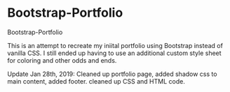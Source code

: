 # Bootstrap-Portfolio
Bootstrap-Portfolio

This is an attempt to recreate my iniital portfolio using Bootstrap instead of vanilla CSS. I still ended up having to use an additional custom style sheet for coloring and other odds and ends. 

Update Jan 28th, 2019:
Cleaned up portfolio page, added shadow css to main content, added footer. cleaned up CSS and HTML code.